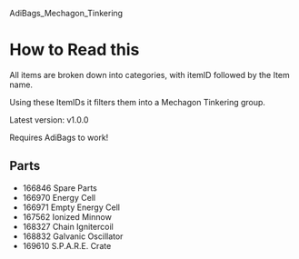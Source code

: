 AdiBags_Mechagon_Tinkering

# How to Read this
All items are broken down into categories, with itemID followed by the Item name.

Using these ItemIDs it filters them into a Mechagon Tinkering group. 

Latest version: v1.0.0

Requires AdiBags to work!

## Parts

* 166846 Spare Parts
* 166970 Energy Cell
* 166971 Empty Energy Cell
* 167562 Ionized Minnow
* 168327 Chain Ignitercoil
* 168832 Galvanic Oscillator
* 169610 S.P.A.R.E. Crate